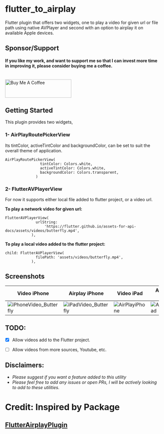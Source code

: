 # flutter_to_airplay

Flutter plugin that offers two widgets, one to play a video for given url or file path using native AVPlayer and second with an option to airplay it on available Apple devices.

## Sponsor/Support

#### If you like my work, and want to support me so that I can invest more time in improving it, please consider buying me a coffee.
<br><a href="https://www.buymeacoffee.com/junaidR" target="_blank"><img src="https://cdn.buymeacoffee.com/buttons/v2/default-yellow.png" alt="Buy Me A Coffee" style="height: 60px !important;width: 217px !important;" ></a>

## Getting Started

This plugin provides two widgets,

### 1- AirPlayRoutePickerView

Its tintColor, activeTintColor and backgroundColor, can be set to suit the overall theme of application.

```
AirPlayRoutePickerView(
                tintColor: Colors.white,
                activeTintColor: Colors.white,
                backgroundColor: Colors.transparent,
              )
```


### 2- FlutterAVPlayerView

For now it supports either local file added to flutter project, or a video url.

**To play a network video for given url:**

```
FlutterAVPlayerView(
              urlString:
                  'https://flutter.github.io/assets-for-api-docs/assets/videos/butterfly.mp4',
            ),
```

**To play a local video added to the flutter project:**

```
child: FlutterAVPlayerView(
              filePath: 'assets/videos/butterfly.mp4',
            ),
```

## Screenshots

Video iPhone | Airplay iPhone | Video iPad | Airplay iPad
------------ | -------------|--------------|--------------
![iPhoneVideo_Butterfly](https://github.com/MrJai/flutter_to_airplay/blob/master/example/screenshots/iPhoneVideo_Butterfly.png) | ![iPadVideo_Butterfly](https://github.com/MrJai/flutter_to_airplay/blob/master/example/screenshots/iPhoneAirplayView.png) | ![AirPlayiPhone](https://github.com/MrJai/flutter_to_airplay/blob/master/example/screenshots/iPadVideo_Butterfly.png) | ![AirPlayiPad](https://github.com/MrJai/flutter_to_airplay/blob/master/example/screenshots/iPadAirplayView.png)

## TODO: 

- [x] Allow videos add to the Flutter project.
- [ ] Allow videos from more sources, Youtube, etc.


## Disclaimers:

- *Please suggest if you want a feature added to this utility*
- *Please feel free to add any issues or open PRs, I will be actively looking to add to these utilities.*

# Credit: Inspired by Package 
## [FlutterAirplayPlugin](https://github.com/nksteven/FlutterAirplayPlugin)